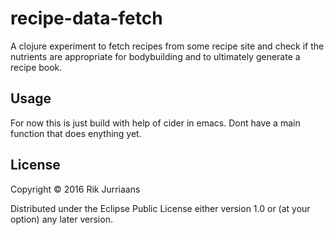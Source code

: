# recipe-data-fetch

A clojure experiment to fetch recipes from some 
recipe site and check if the nutrients are appropriate for bodybuilding
and to ultimately generate a recipe book.

## Usage

For now this is just build with help of cider in emacs.
Dont have a main function that does enything yet.

## License

Copyright © 2016 Rik Jurriaans

Distributed under the Eclipse Public License either version 1.0 or (at
your option) any later version.
